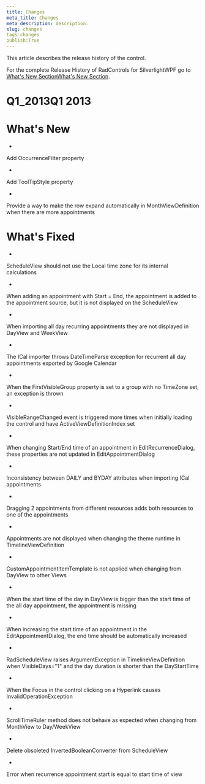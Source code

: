 ```yaml
---
title: Changes
meta_title: Changes
meta_description: description.
slug: changes
tags:changes
publish:True
---
```



This article describes the release history of the control.

For the complete Release History of RadControls for SilverlightWPF go to 
			[What's New Section](http://www.telerik.com/products/silverlight/whats-new.aspx)[What's New Section](http://www.telerik.com/products/wpf/whats-new.aspx).

# Q1_2013Q1 2013

# What's New

* 

Add OccurrenceFilter property

* 

Add ToolTipStyle property

* 

Provide a way to make the row expand automatically in MonthViewDefinition when there are more appointments 

# What's Fixed

* 

ScheduleView should not use the Local time zone for its internal calculations

* 

When adding an appointment with Start = End, the appointment is added to the appointment source, but it is not displayed on the ScheduleView

* 

When importing all day recurring appointments they are not displayed in DayView and WeekView

* 

The ICal importer throws DateTimeParse exception for recurrent all day appointments exported by Google Calendar 

* 

When the FirstVisibleGroup property is set to a group with no TimeZone set, an exception is thrown 

* 

VisibleRangeChanged event is triggered more times when initially loading the control and have ActiveViewDefinitionIndex set

* 

When changing Start/End time of an appointment in EditRecurrenceDialog, these properties are not updated in EditAppointmentDialog 

* 

Inconsistency between DAILY and BYDAY attributes when importing ICal appointments 

* 

Dragging 2 appointments from different resources adds both resources to one of the appointments 

* 

Appointments are not displayed when changing the theme runtime in TimelineViewDefinition

* 

CustomAppointmentItemTemplate is not applied when changing from DayView to other Views 

* 

When the start time of the day in DayView is bigger than the start time of the all day appointment, the appointment is missing 

* 

When increasing the start time of an appointment in the EditAppointmentDialog, the end time should be automatically increased

* 

RadScheduleView raises ArgumentException in TimelineViewDefinition when VisibleDays="1" and the day duration is shorter than the DayStartTime

* 

When the Focus in the control clicking on a Hyperlink causes InvalidOperationException 

* 

ScrollTimeRuler method does not behave as expected when changing from MonthView to Day/WeekView 

* 

Delete obsoleted InvertedBooleanConverter from ScheduleView 

* 

Error when recurrence appointment start is equal to start time of view

